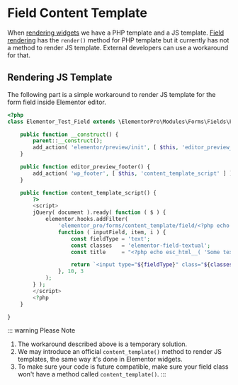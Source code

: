 # Field Content Template

<Badge type="tip" vertical="top" text="Elementor Pro" /> <Badge type="warning" vertical="top" text="Advanced" />

When [rendering widgets](./../widgets/widget-rendering/) we have a PHP template and a JS template. [Field rendering](./field-render/) has the `render()` method for PHP template but it currently has not a method to render JS template. External developers can use a workaround for that.

## Rendering JS Template

The following part is a simple workaround to render JS template for the form field inside Elementor editor.

```php
<?php
class Elementor_Test_Field extends \ElementorPro\Modules\Forms\Fields\Field_Base {

	public function __construct() {
		parent::__construct();
		add_action( 'elementor/preview/init', [ $this, 'editor_preview_footer' ] );
	}

	public function editor_preview_footer() {
		add_action( 'wp_footer', [ $this, 'content_template_script' ] );
	}

	public function content_template_script() {
		?>
		<script>
		jQuery( document ).ready( function ( $ ) {
			elementor.hooks.addFilter(
				'elementor_pro/forms/content_template/field/<?php echo $this->get_type(); ?>',
				function ( inputField, item, i ) {
					const fieldType = 'text';
					const classes   = 'elementor-field-textual';
					const title     = "<?php echo esc_html__( 'Some text...', 'plugin-name' ); ?>";

					return `<input type="${fieldType}" class="${classes}" title="${title}">`;
				}, 10, 3
			);
		} );
		</script>
		<?php
	}

}
```

::: warning Please Note
1. The workaround described above is a temporary solution.
2. We may introduce an official `content_template()` method to render JS templates, the same way it's done in Elementor widgets.
3. To make sure your code is future compatible, make sure your field class won't have a method called `content_template()`.
:::
